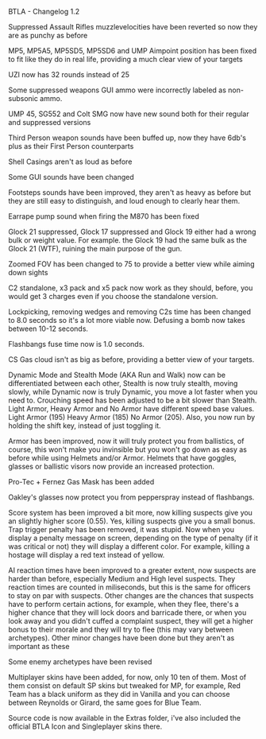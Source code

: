 BTLA - Changelog 1.2

 Suppressed Assault Rifles muzzlevelocities have been reverted so now they are as punchy as before

 MP5, MP5A5, MP5SD5, MP5SD6 and UMP Aimpoint position has been fixed to fit like they do in real life, providing a much clear view of your targets
 
 UZI now has 32 rounds instead of 25

 Some suppressed weapons GUI ammo were incorrectly labeled as non-subsonic ammo.

 UMP 45, SG552 and Colt SMG now have new sound both for their regular and suppressed versions

 Third Person weapon sounds have been buffed up, now they have 6db's plus as their First Person counterparts

 Shell Casings aren't as loud as before

 Some GUI sounds have been changed

 Footsteps sounds have been improved, they aren't as heavy as before but they are still easy to distinguish, and loud enough to clearly hear them.

 Earrape pump sound when firing the M870 has been fixed

 Glock 21 suppressed, Glock 17 suppressed and Glock 19 either had a wrong bulk or weight value. For example. the Glock 19 had the same bulk as the Glock 21 (WTF), ruining the main purpose of the   gun.

 Zoomed FOV has been changed to 75 to provide a better view while aiming down sights

 C2 standalone, x3 pack and x5 pack now work as they should, before, you would get 3 charges even if you choose the standalone version.

 Lockpicking, removing wedges and removing C2s time has been changed to 8.0 seconds so it's a lot more viable now. Defusing a bomb now takes between 10-12 seconds.

 Flashbangs fuse time now is 1.0 seconds. 

 CS Gas cloud isn't as big as before, providing a better view of your targets.

 Dynamic Mode and Stealth Mode (AKA Run and Walk) now can be differentiated between each other, Stealth is now truly stealth, moving slowly, while Dynamic now is truly Dynamic, you move a lot  faster when you need to. Crouching speed has been adjusted to be a bit slower than Stealth. Light Armor, Heavy Armor and No Armor have different speed base values. Light Armor (195) Heavy Armor  (185) No Armor (205). Also, you now run by holding the shift key, instead of just toggling it.

 Armor has been improved, now it will truly protect you from ballistics, of course, this won't make you invinsible but you won't go down as easy as before while using Helmets and/or Armor. Helmets  that have goggles, glasses or ballistic visors now provide an increased protection.

 Pro-Tec + Fernez Gas Mask has been added

 Oakley's glasses now protect you from pepperspray instead of flashbangs.

 Score system has been improved a bit more, now killing suspects give you an slightly higher score (0.55). Yes, killing suspects give you a small bonus. Trap trigger penalty has been removed, it  was stupid. Now when you display a penalty message on screen, depending on the type of penalty (if it was critical or not) they will display a different color. For example, killing a hostage will   display a red text instead of yellow.

 AI reaction times have been improved to a greater extent, now suspects are harder than before, especially Medium and High level suspects. They reaction times are counted in miliseconds, but this  is the same for officers to stay on par with suspects. Other changes are the chances that suspects have to perform certain actions, for example, when they flee, there's a higher chance that they  will lock doors and barricade there, or when you look away and you didn't cuffed a complaint suspect, they will get a higher bonus to their morale and they will try to flee (this may vary between  archetypes). Other minor changes have been done but they aren't as important as these

 Some enemy archetypes have been revised

 Multiplayer skins have been added, for now, only 10 ten of them. Most of them consist on default SP skins but tweaked for MP, for example, Red Team has a black uniform as they did in Vanilla and  you can choose between Reynolds or Girard, the same goes for Blue Team.

 Source code is now available in the Extras folder, i've also included the official BTLA Icon and Singleplayer skins there. 





